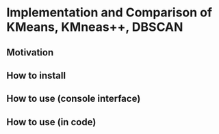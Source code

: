 # Implementation and Comparison of KMeans, KMneas++, DBSCAN

## Motivation

## How to install 

## How to use (console interface)

## How to use (in code)
